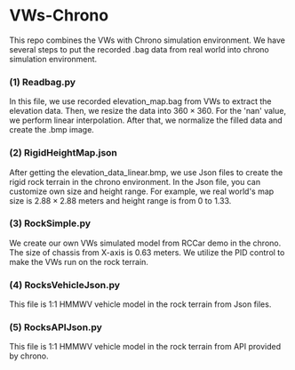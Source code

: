 # VWs-Chrono
This repo combines the VWs with Chrono simulation environment. We have several steps to put the recorded .bag data from real world into chrono simulation environment. 

### (1) Readbag.py

In this file, we use recorded elevation_map.bag from VWs to extract the elevation data. Then, we resize the data into $360 \times 360$. For the 'nan' value, we perform linear interpolation. After that, we normalize the filled data and create the .bmp image.

### (2) RigidHeightMap.json

After getting the elevation_data_linear.bmp, we use Json files to create the rigid rock terrain in the chrono environment. In the Json file, you can customize own size and height range. For example, we real world's map size is $2.88 \times 2.88$ meters and height range is from 0 to 1.33.

### (3) RockSimple.py

We create our own VWs simulated model from RCCar demo in the chrono. The size of chassis from X-axis is 0.63 meters. We utilize the PID control to make the VWs run on the rock terrain.

### (4) RocksVehicleJson.py

This file is 1:1 HMMWV vehicle model in the rock terrain from Json files.

### (5) RocksAPIJson.py

This file is 1:1 HMMWV vehicle model in the rock terrain from API provided by chrono.
